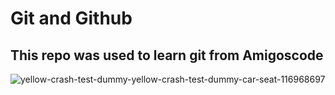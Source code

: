 # Git and Github
## This repo was used to learn git from Amigoscode
![yellow-crash-test-dummy-yellow-crash-test-dummy-car-seat-116968697](https://user-images.githubusercontent.com/108123162/186192984-79dd73f9-59cb-402a-98a4-8108e14af5b8.jpg)
